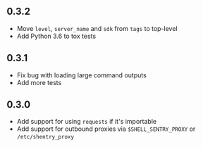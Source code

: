 0.3.2
-----
- Move `level`, `server_name` and `sdk` from `tags` to top-level
- Add Python 3.6 to tox tests

0.3.1
-----
- Fix bug with loading large command outputs
- Add more tests

0.3.0
-----
- Add support for using `requests` if it's importable
- Add support for outbound proxies via `$SHELL_SENTRY_PROXY` or `/etc/shentry_proxy`
